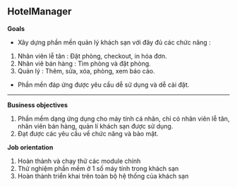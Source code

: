 **HotelManager**
---
**Goals**
-  Xây dựng phần mền quản lý khách sạn với đây đủ các chức năng :
  1. Nhân viên lễ tân : Đặt phòng, checkout, in hóa đơn.
  2. Nhân viê bán hàng : Tìm phòng và đặt phòng.
  3. Quản lý : Thêm, sửa, xóa, phòng, xem báo cáo.
- Phần mền đáp ứng được yêu cầu dễ sử dụng và dễ cài đặt.

---
**Business objectives**
  1. Phần mềm dạng ứng dụng cho máy tính cá nhân, chỉ có nhân viên lễ tân, nhân viên bán hàng, quản lí khách sạn được sử dụng.
  2. Đạt được các yêu cầu về chức năng và bảo mật.
  
 **Job orientation**
   1. Hoàn thành và chạy thử các module chính
   2. Thử nghiệm phần mềm ở 1 số máy tính trong khách sạn
   3. Hoàn thành triển khai trên toàn bộ hệ thống của khách sạn
